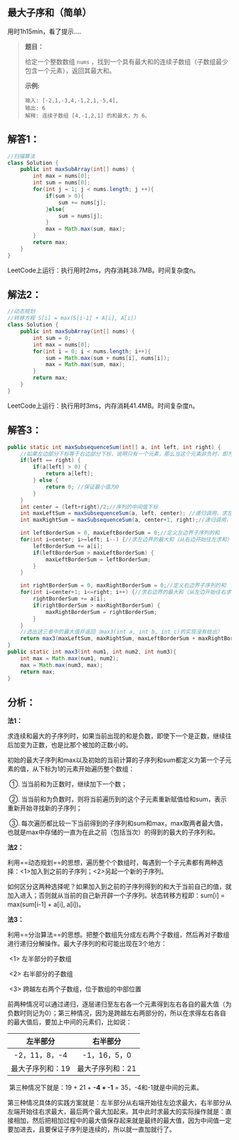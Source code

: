 ## 最大子序和（简单）

用时1h15min，看了提示....

> **题目：**
>
> 给定一个整数数组 `nums` ，找到一个具有最大和的连续子数组（子数组最少包含一个元素），返回其最大和。
>
> **示例:**
>
> ```
> 输入: [-2,1,-3,4,-1,2,1,-5,4],
> 输出: 6
> 解释: 连续子数组 [4,-1,2,1] 的和最大，为 6。
> ```

## 解答1：

```java
//扫描算法
class Solution {
    public int maxSubArray(int[] nums) {
        int max = nums[0];
        int sum = nums[0];
        for(int j = 1; j < nums.length; j ++){
            if(sum > 0){
                sum += nums[j];
            }else{
                sum = nums[j];
            }
            max = Math.max(sum, max);                       
        }
        return max;
    }
}
```

LeetCode上运行：执行用时2ms，内存消耗38.7MB。时间复杂度n。

## 解法2：

```java
//动态规划
//转移方程 S[i] = max(S[i-1] + A[i], A[i])
class Solution {
    public int maxSubArray(int[] nums) {
        int sum = 0;
        int max = nums[0];
        for(int i = 0; i < nums.length; i++){
            sum = Math.max(sum + nums[i], nums[i]);
            max = Math.max(sum, max);
        }
        return max;
    }
}
```

LeetCode上运行：执行用时3ms，内存消耗41.4MB。时间复杂度n。

## 解答3：

```java
public static int maxSubsequenceSum(int[] a, int left, int right) {
    //如果左边部分下标等于右边部分下标，说明只有一个元素，那么当这个元素非负时，即为最大序列
    if(left == right) { 
        if(a[left] > 0) {
            return a[left];
        } else {
            return 0; //保证最小值为0
        }
    }
    int center = (left+right)/2;//序列的中间值下标
    int maxLeftSum = maxSubsequenceSum(a, left, center); //递归调用，求左部分的最大和
    int maxRightSum = maxSubsequenceSum(a, center+1, right);//递归调用，求右部分的最大和

    int leftBorderSum = 0, maxLeftBorderSum = 0;//定义左边界子序列的和
    for(int i=center; i>=left; i--) {//求左边界的最大和（从右边开始往左求和）
        leftBorderSum += a[i];
        if(leftBorderSum > maxLeftBorderSum) {
            maxLeftBorderSum = leftBorderSum;
        }
    }

    int rightBorderSum = 0, maxRightBorderSum = 0;//定义右边界子序列的和
    for(int i=center+1; i<=right; i++) {//求右边界的最大和（从左边开始往右求和）
        rightBorderSum += a[i];
        if(rightBorderSum > maxRightBorderSum) {
            maxRightBorderSum = rightBorderSum;
        }
    }
    //选出这三者中的最大值并返回（max3(int a, int b, int c)的实现没有给出）
    return max3(maxLeftSum, maxRightSum, maxLeftBorderSum + maxRightBorderSum);
}
public static int max3(int num1, int num2, int num3){
    int max = Math.max(num1, num2);
    max = Math.max(num3, max);
    return max;
}
```
## 分析：

**法1：**

​	求连续和最大的子序列时，如果当前出现的和是负数，即使下一个是正数，继续往后加变为正数，也是比那个被加的正数小的。

​	初始的最大子序列和max以及初始的当前计算的子序列和sum都定义为第一个子元素的值，从下标为1的元素开始遍历整个数组：

​	①. 当当前和为正数时，继续加下一个数；

​	②. 当当前和为负数时，则将当前遍历到的这个子元素重新赋值给和sum，表示重新开始寻找新的子序列；

​	③. 每次遍历都比较一下当前得到的子序列和sum和max，max取两者最大值，也就是max中存储的一直为在此之前（包括当次）的得到的最大的子序列和。

**法2：**

​	利用==动态规划==的思想，遍历整个个数组时，每遇到一个子元素都有两种选择：<1>加入到之前的子序列；<2>另起一个新的子序列。

​	如何区分这两种选择呢？如果加入到之前的子序列得到的和大于当前自己的值，就加入进入；否则就从当前的自己新开辟一个子序列。状态转移方程即：sum[i] = max(sum[i-1] + a[i], a[i])。

**法3：**

​	利用==分治算法==的思想。把整个数组先分成左右两个子数组，然后再对子数组进行递归分解操作。最大子序列的和可能出现在3个地方：

​	<1> 左半部分的子数组

​	<2> 右半部分的子数组

​	<3> 跨越左右两个子数组，位于数组的中部位置

​	前两种情况可以通过递归，逐层递归至左右各一个元素得到左右各自的最大值（为负数时则记为0）；第三种情况，因为是跨越左右两部分的，所以在求得左右各自的最大值后，要加上中间的元素们，比如说：

|     左半部分     |     右半部分     |
| :--------------: | :--------------: |
|  -2，11，8，-4   |   -1，16，5，0   |
| 最大子序列和：19 | 最大子序列和：21 |

​	第三种情况下就是：19 + 21 + **-4 + -1** = 35，-4和-1就是中间的元素。

​	第三种情况具体的实践方案就是：左半部分从右端开始往左边求最大，右半部分从左端开始往右求最大，最后两个最大加起来。其中此时求最大的实际操作就是：直接相加，然后把相加过程中的最大值保存起来就是最终的最大值，因为中间值一定要加进去，且要保证子序列是连续的，所以就一直加就行了。

​	